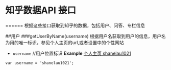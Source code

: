 # 知乎数据API 接口
======
根据这些接口获取到知乎的数据，包括用户、问答、专栏信息

##用户
###getUserByName(username)
根据用户名获取到用户的信息，用户名为用的唯一标识，参见个人主页的url,或者设置中的个性网站
* `username`  //用户位置标识
**Example**
[个人主页 shanelau1021](http://www.zhihu.com/people/shanelau1021)
```
var username = 'shanelau1021';  

```

